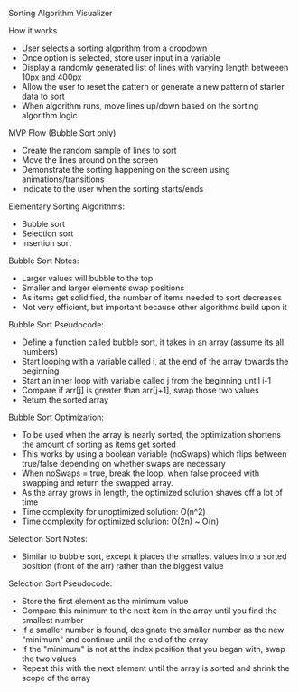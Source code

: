 Sorting Algorithm Visualizer

How it works

-   User selects a sorting algorithm from a dropdown
-   Once option is selected, store user input in a variable
-   Display a randomly generated list of lines with varying length betweeen 10px and 400px
-   Allow the user to reset the pattern or generate a new pattern of starter data to sort
-   When algorithm runs, move lines up/down based on the sorting algorithm logic

MVP Flow (Bubble Sort only)

-   Create the random sample of lines to sort
-   Move the lines around on the screen
-   Demonstrate the sorting happening on the screen using animations/transitions
-   Indicate to the user when the sorting starts/ends

Elementary Sorting Algorithms:

-   Bubble sort
-   Selection sort
-   Insertion sort

Bubble Sort Notes:

-   Larger values will bubble to the top
-   Smaller and larger elements swap positions
-   As items get solidified, the number of items needed to sort decreases
-   Not very efficient, but important because other algorithms build upon it

Bubble Sort Pseudocode:

-   Define a function called bubble sort, it takes in an array (assume its all numbers)
-   Start looping with a variable called i, at the end of the array towards the beginning
-   Start an inner loop with variable called j from the beginning until i-1
-   Compare if arr[j] is greater than arr[j+1], swap those two values
-   Return the sorted array

Bubble Sort Optimization:

-   To be used when the array is nearly sorted, the optimization shortens the amount of sorting as items get sorted
-   This works by using a boolean variable (noSwaps) which flips between true/false depending on whether swaps are necessary
-   When noSwaps = true, break the loop, when false proceed with swapping and return the swapped array.
-   As the array grows in length, the optimized solution shaves off a lot of time
-   Time complexity for unoptimized solution: O(n^2)
-   Time complexity for optimized solution: O(2n) ~ O(n)

Selection Sort Notes:

-   Similar to bubble sort, except it places the smallest values into a sorted position (front of the arr) rather than the biggest value

Selection Sort Pseudocode:

-   Store the first element as the minimum value
-   Compare this minimum to the next item in the array until you find the smallest number
-   If a smaller number is found, designate the smaller number as the new "minimum" and continue until the end of the array
-   If the "minimum" is not at the index position that you began with, swap the two values
-   Repeat this with the next element until the array is sorted and shrink the scope of the array
